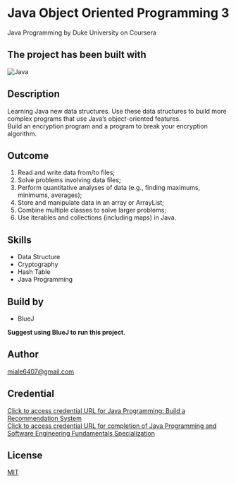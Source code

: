 # Java Object Oriented Programming 3
Java Programming by Duke University on Coursera

## The project has been built with
![Java](https://img.shields.io/badge/Java-ED8B00?style=for-the-badge&logo=java&logoColor=white)

## Description
Learning Java new data structures. Use these data structures to build more complex programs that use 
Java’s object-oriented features. <br /> Build an encryption program and a program to break your encryption 
algorithm.

## Outcome
1. Read and write data from/to files;
2. Solve problems involving data files;
3. Perform quantitative analyses of data (e.g., finding maximums, minimums, averages); 
4. Store and manipulate data in an array or ArrayList;
5. Combine multiple classes to solve larger problems;
6. Use iterables and collections (including maps) in Java.

## Skills
- Data Structure
- Cryptography
- Hash Table
- Java Programming

## Build by
- BlueJ 

**Suggest using BlueJ to run this project**.

## Author
miale6407@gmail.com

## Credential 
[Click to access credential URL for Java Programming: Build a Recommendation System](https://www.coursera.org/account/accomplishments/certificate/RS98G5SWJNYR)
<br />
[Click to access credential URL for completion of Java Programming and Software Engineering Fundamentals Specialization](https://www.coursera.org/account/accomplishments/specialization/certificate/S9X8MZ88WDF7)

## License
[MIT](https://choosealicense.com/licenses/mit/)
